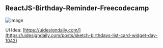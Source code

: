 
## ReactJS-Birthday-Reminder-Freecodecamp


![image](https://user-images.githubusercontent.com/79495831/163659222-ccb44028-3681-44b2-b5a7-ec86c750be23.png)



UI Idea: [https://uidesigndaily.com/](https://uidesigndaily.com/posts/sketch-birthdays-list-card-widget-day-1042)

